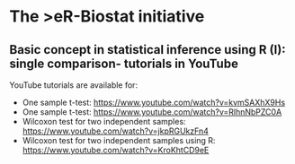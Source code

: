 
# The >eR-Biostat initiative
## Basic concept in statistical inference using R (I): single comparison- tutorials in YouTube

YouTube tutorials are available for:
* One sample t-test: https://www.youtube.com/watch?v=kvmSAXhX9Hs
* One sample t-test: https://www.youtube.com/watch?v=RlhnNbPZC0A
* Wilcoxon test for two independent samples: https://www.youtube.com/watch?v=jkpRGUkzFn4
* Wilcoxon test for two independent samples using R: https://www.youtube.com/watch?v=KroKhtCD9eE
